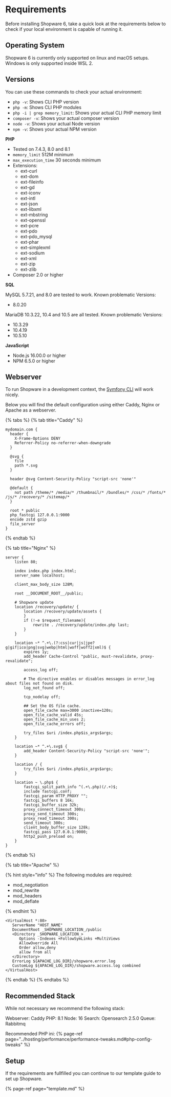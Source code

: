 # Requirements

Before installing Shopware 6, take a quick look at the requirements below to check if your local environment is capable of running it.

## Operating System

Shopware 6 is currently only supported on linux and macOS setups.
Windows is only supported inside WSL 2.

## Versions

You can use these commands to check your actual environment:

* `php -v`: Shows CLI PHP version
* `php -m`: Shows CLI PHP modules
* `php -i | grep memory_limit`: Shows your actual CLI PHP memory limit
* `composer -v`: Shows your actual composer version
* `node -v`: Shows your actual Node version
* `npm -v`: Shows your actual NPM version

**PHP**

* Tested on 7.4.3, 8.0 and 8.1
* `memory_limit` 512M minimum
* `max_execution_time` 30 seconds minimum
* Extensions:
  * ext-curl
  * ext-dom  
  * ext-fileinfo  
  * ext-gd  
  * ext-iconv  
  * ext-intl  
  * ext-json  
  * ext-libxml  
  * ext-mbstring  
  * ext-openssl  
  * ext-pcre  
  * ext-pdo  
  * ext-pdo\_mysql  
  * ext-phar  
  * ext-simplexml
  * ext-sodium
  * ext-xml  
  * ext-zip  
  * ext-zlib
* Composer 2.0 or higher

**SQL**

MySQL 5.7.21, and 8.0 are tested to work.
Known problematic Versions:

* 8.0.20

MariaDB 10.3.22, 10.4 and 10.5 are all tested.
Known problematic Versions:

* 10.3.29
* 10.4.19
* 10.5.10

**JavaScript**

* Node.js 16.00.0 or higher
* NPM 6.5.0 or higher

## Webserver

To run Shopware in a development context, the [Symfony CLI](https://symfony.com/doc/current/setup/symfony_server.html) will work nicely.

Below you will find the default configuration using either Caddy, Nginx or Apache as a webserver.

{% tabs %}
{% tab title="Caddy" %}

```text
mydomain.com {
  header {
    X-Frame-Options DENY
    Referrer-Policy no-referrer-when-downgrade
  }

  @svg {
    file
    path *.svg
  }

  header @svg Content-Security-Policy "script-src 'none'"

  @default {
    not path /theme/* /media/* /thumbnail/* /bundles/* /css/* /fonts/* /js/* /recovery/* /sitemap/*
  }

  root * public
  php_fastcgi 127.0.0.1:9000
  encode zstd gzip
  file_server
}
```

{% endtab %}

{% tab title="Nginx" %}

```text
server {
    listen 80;

    index index.php index.html;
    server_name localhost;

    client_max_body_size 128M;

    root __DOCUMENT_ROOT__/public;

    # Shopware update
    location /recovery/update/ {
        location /recovery/update/assets {
        }
        if (!-e $request_filename){
            rewrite . /recovery/update/index.php last;
        }
    }

    location ~* ^.+\.(?:css|cur|js|jpe?g|gif|ico|png|svg|webp|html|woff|woff2|xml)$ {
        expires 1y;
        add_header Cache-Control "public, must-revalidate, proxy-revalidate";

        access_log off;

        # The directive enables or disables messages in error_log about files not found on disk.
        log_not_found off;

        tcp_nodelay off;

        ## Set the OS file cache.
        open_file_cache max=3000 inactive=120s;
        open_file_cache_valid 45s;
        open_file_cache_min_uses 2;
        open_file_cache_errors off;

        try_files $uri /index.php$is_args$args;
    }

    location ~* ^.+\.svg$ {
        add_header Content-Security-Policy "script-src 'none'";
    }

    location / {
        try_files $uri /index.php$is_args$args;
    }

    location ~ \.php$ {
        fastcgi_split_path_info ^(.+\.php)(/.+)$;
        include fastcgi.conf;
        fastcgi_param HTTP_PROXY "";
        fastcgi_buffers 8 16k;
        fastcgi_buffer_size 32k;
        proxy_connect_timeout 300s;
        proxy_send_timeout 300s;
        proxy_read_timeout 300s;
        send_timeout 300s;
        client_body_buffer_size 128k;
        fastcgi_pass 127.0.0.1:9000;
        http2_push_preload on;
    }
}
```

{% endtab %}

{% tab title="Apache" %}

{% hint style="info" %}
The following modules are required:

* mod_negotiation
* mod_rewrite
* mod_headers
* mod_deflate

{% endhint %}

```text
<VirtualHost *:80>
   ServerName "HOST_NAME"
   DocumentRoot _SHOPWARE_LOCATION_/public
   <Directory _SHOPWARE_LOCATION_>
      Options -Indexes +FollowSymLinks +MultiViews
      AllowOverride All
      Order allow,deny
      allow from all
   </Directory>
   ErrorLog ${APACHE_LOG_DIR}/shopware.error.log
   CustomLog ${APACHE_LOG_DIR}/shopware.access.log combined
</VirtualHost>
```

{% endtab %}
{% endtabs %}

## Recommended Stack

While not necessary we recommend the following stack:

Webserver: Caddy
PHP: 8.1
Node: 16
Search: Opensearch 2.5.0
Queue: Rabbitmq

Recommended PHP ini:
{% page-ref page="../hosting/performance/performance-tweaks.md#php-config-tweaks" %}

## Setup

If the requirements are fullfilled you can continue to our template guide to set up Shopware.

{% page-ref page="template.md" %}
